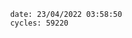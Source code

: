 

                date: 23/04/2022 03:58:50
                cycles: 59220

                         